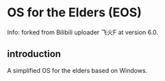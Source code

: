 # OS for the Elders (EOS)

Info: forked from Bilibili uploader 飞火F at version 6.0.

## introduction

A simplified OS for the elders based on Windows.